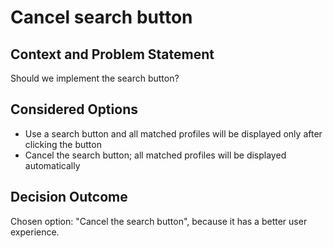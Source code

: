 # Cancel search button

## Context and Problem Statement

Should we implement the search button?

## Considered Options

* Use a search button and all matched profiles will be displayed only after clicking the button
* Cancel the search button; all matched profiles will be displayed automatically

## Decision Outcome
Chosen option: "Cancel the search button", because it has a better user experience.